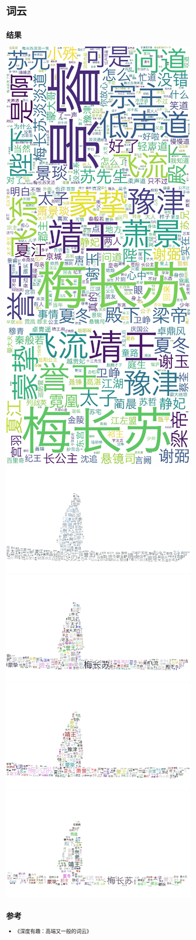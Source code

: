 # 词云

## 结果

![](1.png)
![](2.png)
![](3.png)
![](4.png)
![](5.png)
![](6.png)
![](7.png)

## 参考

- 《深度有趣：高端又一般的词云》

